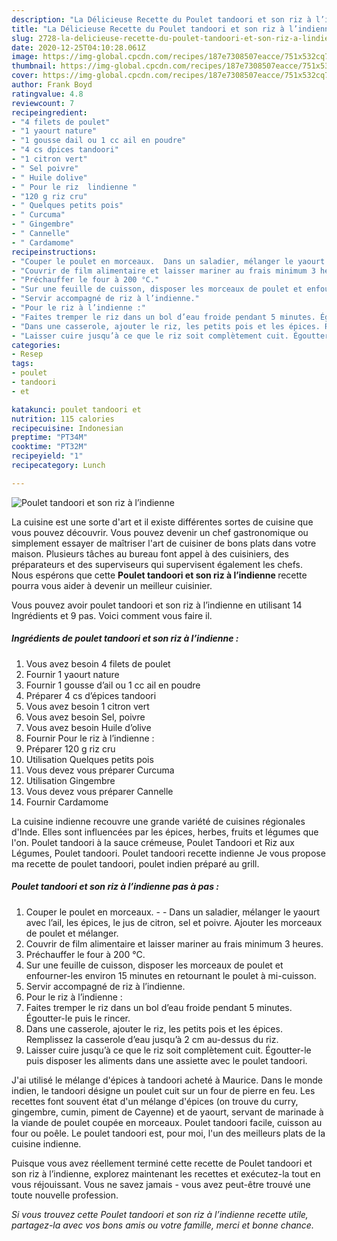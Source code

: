 ```yaml
---
description: "La Délicieuse Recette du Poulet tandoori et son riz à l’indienne"
title: "La Délicieuse Recette du Poulet tandoori et son riz à l’indienne"
slug: 2728-la-delicieuse-recette-du-poulet-tandoori-et-son-riz-a-lindienne
date: 2020-12-25T04:10:28.061Z
image: https://img-global.cpcdn.com/recipes/187e7308507eacce/751x532cq70/poulet-tandoori-et-son-riz-a-lindienne-photo-principale-de-la-recette.jpg
thumbnail: https://img-global.cpcdn.com/recipes/187e7308507eacce/751x532cq70/poulet-tandoori-et-son-riz-a-lindienne-photo-principale-de-la-recette.jpg
cover: https://img-global.cpcdn.com/recipes/187e7308507eacce/751x532cq70/poulet-tandoori-et-son-riz-a-lindienne-photo-principale-de-la-recette.jpg
author: Frank Boyd
ratingvalue: 4.8
reviewcount: 7
recipeingredient:
- "4 filets de poulet"
- "1 yaourt nature"
- "1 gousse dail ou 1 cc ail en poudre"
- "4 cs dpices tandoori"
- "1 citron vert"
- " Sel poivre"
- " Huile dolive"
- " Pour le riz  lindienne "
- "120 g riz cru"
- " Quelques petits pois"
- " Curcuma"
- " Gingembre"
- " Cannelle"
- " Cardamome"
recipeinstructions:
- "Couper le poulet en morceaux.  Dans un saladier, mélanger le yaourt avec l’ail, les épices, le jus de citron, sel et poivre. Ajouter les morceaux de poulet et mélanger."
- "Couvrir de film alimentaire et laisser mariner au frais minimum 3 heures."
- "Préchauffer le four à 200 °C."
- "Sur une feuille de cuisson, disposer les morceaux de poulet et enfourner-les environ 15 minutes en retournant le poulet à mi-cuisson."
- "Servir accompagné de riz à l’indienne."
- "Pour le riz à l’indienne :"
- "Faites tremper le riz dans un bol d’eau froide pendant 5 minutes. Égoutter-le puis le rincer."
- "Dans une casserole, ajouter le riz, les petits pois et les épices. Remplissez la casserole d’eau jusqu’à 2 cm au-dessus du riz."
- "Laisser cuire jusqu’à ce que le riz soit complètement cuit. Égoutter-le puis disposer les aliments dans une assiette avec le poulet tandoori."
categories:
- Resep
tags:
- poulet
- tandoori
- et

katakunci: poulet tandoori et 
nutrition: 115 calories
recipecuisine: Indonesian
preptime: "PT34M"
cooktime: "PT32M"
recipeyield: "1"
recipecategory: Lunch

---
```



![Poulet tandoori et son riz à l’indienne](https://img-global.cpcdn.com/recipes/187e7308507eacce/751x532cq70/poulet-tandoori-et-son-riz-a-lindienne-photo-principale-de-la-recette.jpg)

La cuisine est une sorte d'art et il existe différentes sortes de cuisine que vous pouvez découvrir. Vous pouvez devenir un chef gastronomique ou simplement essayer de maîtriser l'art de cuisiner de bons plats dans votre maison. Plusieurs tâches au bureau font appel à des cuisiniers, des préparateurs et des superviseurs qui supervisent également les chefs. Nous espérons que cette <strong> Poulet tandoori et son riz à l’indienne </strong> recette pourra vous aider à devenir un meilleur cuisinier.

<!--inarticleads1-->

Vous pouvez avoir poulet tandoori et son riz à l’indienne en utilisant 14 Ingrédients et 9 pas. Voici comment vous faire il.

##### Ingrédients de poulet tandoori et son riz à l’indienne :

1. Vous avez besoin 4 filets de poulet
1. Fournir 1 yaourt nature
1. Fournir 1 gousse d’ail ou 1 cc ail en poudre
1. Préparer 4 cs d’épices tandoori
1. Vous avez besoin 1 citron vert
1. Vous avez besoin  Sel, poivre
1. Vous avez besoin  Huile d’olive
1. Fournir  Pour le riz à l’indienne :
1. Préparer 120 g riz cru
1. Utilisation  Quelques petits pois
1. Vous devez vous préparer  Curcuma
1. Utilisation  Gingembre
1. Vous devez vous préparer  Cannelle
1. Fournir  Cardamome


La cuisine indienne recouvre une grande variété de cuisines régionales d&#39;Inde. Elles sont influencées par les épices, herbes, fruits et légumes que l&#39;on. Poulet tandoori à la sauce crémeuse, Poulet Tandoori et Riz aux Légumes, Poulet tandoori. Poulet tandoori recette indienne Je vous propose ma recette de poulet tandoori, poulet indien préparé au grill. 

<!--inarticleads2-->

##### Poulet tandoori et son riz à l’indienne pas à pas :

1. Couper le poulet en morceaux. -  - Dans un saladier, mélanger le yaourt avec l’ail, les épices, le jus de citron, sel et poivre. Ajouter les morceaux de poulet et mélanger.
1. Couvrir de film alimentaire et laisser mariner au frais minimum 3 heures.
1. Préchauffer le four à 200 °C.
1. Sur une feuille de cuisson, disposer les morceaux de poulet et enfourner-les environ 15 minutes en retournant le poulet à mi-cuisson.
1. Servir accompagné de riz à l’indienne.
1. Pour le riz à l’indienne :
1. Faites tremper le riz dans un bol d’eau froide pendant 5 minutes. Égoutter-le puis le rincer.
1. Dans une casserole, ajouter le riz, les petits pois et les épices. Remplissez la casserole d’eau jusqu’à 2 cm au-dessus du riz.
1. Laisser cuire jusqu’à ce que le riz soit complètement cuit. Égoutter-le puis disposer les aliments dans une assiette avec le poulet tandoori.


J&#39;ai utilisé le mélange d&#39;épices à tandoori acheté à Maurice. Dans le monde indien, le tandoori désigne un poulet cuit sur un four de pierre en feu. Les recettes font souvent état d&#39;un mélange d&#39;épices (on trouve du curry, gingembre, cumin, piment de Cayenne) et de yaourt, servant de marinade à la viande de poulet coupée en morceaux. Poulet tandoori facile, cuisson au four ou poêle. Le poulet tandoori est, pour moi, l&#39;un des meilleurs plats de la cuisine indienne. 

<!--inarticleads1-->

<p>
Puisque vous avez réellement terminé cette recette de Poulet tandoori et son riz à l’indienne, explorez maintenant les recettes et exécutez-la tout en vous réjouissant. Vous ne savez jamais - vous avez peut-être trouvé une toute nouvelle profession.
</p>

<p>
<i>Si vous trouvez cette Poulet tandoori et son riz à l’indienne recette utile, partagez-la avec vos bons amis ou votre famille, merci et bonne chance.</i>
</p>
